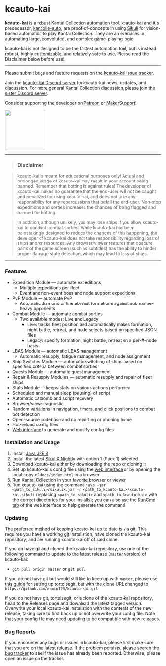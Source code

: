 # kcauto-kai

**kcauto-kai** is a robust Kantai Collection automation tool. kcauto-kai and it's predecessor, [kancolle-auto](https://github.com/mrmin123/kancolle-auto), are proof-of-concepts in using [Sikuli](http://sikulix.com/) for vision-based automation to play Kantai Collection. They are an exercises in automating large, convoluted, and complex game-playing logic.

kcauto-kai is not designed to be the fastest automation tool, but is instead robust, highly customizable, and relatively safe to use. Please read the Disclaimer below before use!

---

Please submit bugs and feature requests on the [kcauto-kai issue tracker](https://github.com/mrmin123/kcauto-kai/issues).

Join the [kcauto-kai Discord server](https://discord.gg/smAhRKw) for kcauto-kai news, updates, and discussion. For more general Kantai Collection discussion, please join the [sister Discord server](https://discord.gg/2tt5Der).

Consider supporting the developer on [Patreon](https://www.patreon.com/mrmin123) or [MakerSupport](https://www.makersupport.com/mrmin123)!

<a href="https://www.patreon.com/mrmin123"><img src="https://c5.patreon.com/external/logo/become_a_patron_button.png" width="130" /></a>

---

> ### Disclaimer

> kcauto-kai is meant for educational purposes only! Actual and prolonged usage of kcauto-kai may result in your account being banned. Remember that botting is against rules! The developer of kcauto-kai makes no guarantee that the end-user will not be caught and penalized for using kcauto-kai, and does not take any responsibility for any repercussions that befall the end-user. Non-stop expeditions and sorties increases the chances of being flagged and banned for botting.

> In addition, although unlikely, you may lose ships if you allow kcauto-kai to conduct combat sorties. While kcauto-kai has been painstakingly designed to reduce the chances of this happening, the developer of kcauto-kai does not take responsibility regarding loss of ships and/or resources. Any browser/viewer features that obscure parts of the game screen (such as subtitles) has the ability to hinder proper damage state detection, which may lead to loss of ships.

---

### Features

* Expedition Module &mdash; automate expeditions
  * Multiple expeditions per fleet
  * Event and non-event boss and node support expeditions
* PvP Module &mdash; automate PvP
  * Automatic diamond or line abreast formations against submarine-heavy opponents
* Combat Module &mdash; automate combat sorties
  * Two available modes: Live and Legacy
    * Live: tracks fleet position and automatically makes formation, night battle, retreat, and node selects based on specified JSON files
    * Legacy: specify formation, night battle, retreat on a per-#-node basis
* LBAS Module &mdash; automatic LBAS management
  * Automatic resupply, fatigue management, and node assignment
* Ship Switcher Module &mdash; automatic switching of ships based on specified criteria between combat sorties
* Quests Module &mdash; automatic quest management
* Repair & Resupply Modules &mdash; automatic resupply and repair of fleet ships
* Stats Module &mdash; keeps stats on various actions performed
* Scheduled and manual sleep (pausing) of script
* Automatic catbomb and script recovery
* Browser/viewer-agnostic
* Random variations in navigation, timers, and click positions to combat bot detection
* Open-source codebase and no reporting or phoning home
* Hot-reload config files
* [Web interface](https://mrmin123.github.io/kcauto-kai/) to generate and modify config files


### Installation and Usage

1. Install [Java JRE 8](http://www.oracle.com/technetwork/java/javase/downloads/jre8-downloads-2133155.html)
2. Install the latest [SikuliX Nightly](https://raiman.github.io/SikuliX1/nightly.html) with option 1 (Pack 1) selected
3. Download kcauto-kai either by downloading the repo or cloning it
4. Set up kcauto-kai's config file using the [web interface](https://mrmin123.github.io/kcauto-kai/) or by opening the local copy of `docs/index.html` in a browser
5. Run Kantai Collection in your favorite browser or viewer
6. Run kcauto-kai using the command `java -jar <path_to_sikuli>/sikulix.jar -r <path_to_kcauto-kai>/kcauto-kai.sikuli` (replacing `<path_to_sikuli>` and `<path_to_kcauto-kai>` with the correct directories for your installs); you can also use the [RunCmd tab](https://mrmin123.github.io/kcauto-kai/#runcmd) of the web interface to help generate the command

### Updating

The preferred method of keeping kcauto-kai up to date is via git. This requires you have a working [git](https://git-scm.com/) installation, have cloned the kcauto-kai repository, and are running kcauto-kai off of said clone.

If you do have git and cloned the kcauto-kai repository, use one of the following command to update to the latest release (`master` version) of kcauto-kai:

* `git pull origin master` or `git pull`

If you do not have git but would still like to keep up with `master`, please use [this guide](https://github.com/KC3Kai/KC3Kai/wiki/Setup-development-build) for setting up tortoisegit, but with the clone URL changed to `https://github.com/mrmin123/kcauto-kai.git`

If you do not have git, tortoisegit, or a clone of the kcauto-kai repository, head to the [Releases page](https://github.com/mrmin123/kcauto-kai/releases) and download the latest tagged version. Overwrite your local kcauto-kai installation with the contents of the new release, taking care to first back up or not overwrite your config file. Note that your config file may need updating to be compatible with new releases.

### Bug Reports

If you encounter any bugs or issues in kcauto-kai, please first make sure that you are on the latest release. If the problem persists, please search the [bug tracker](https://github.com/mrmin123/kcauto-kai/issues) to see if the issue has already been reported. Otherwise, please open an issue on the tracker.
